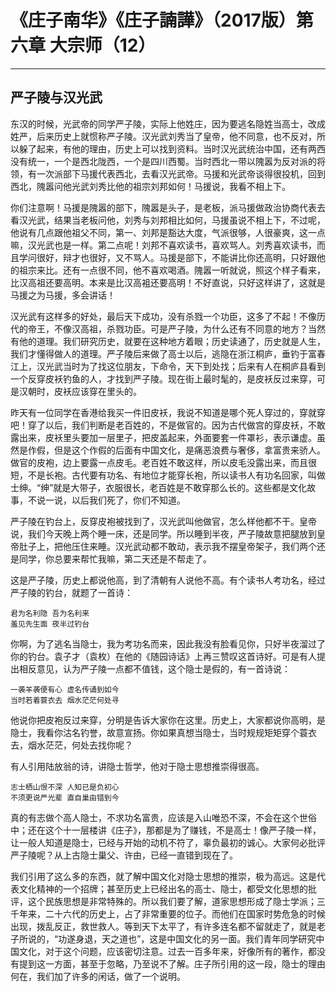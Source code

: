 # 《庄子南华》《庄子諵譁》（2017版）第六章 大宗师（12）

------

## 严子陵与汉光武

东汉的时候，光武帝的同学严子陵，实际上他姓庄，因为要逃名隐姓当高士，改成姓严，后来历史上就惯称严子陵。汉光武刘秀当了皇帝，他不同意，也不反对，所以躲了起来，有他的理由，历史上可以找到资料。当时汉光武统治中国，还有两西没有统一，一个是西北陇西，一个是四川西蜀。当时西北一带以隗嚣为反对派的将领，有一次派部下马援代表西北，去看汉光武帝。马援和光武帝谈得很投机，回到西北，隗嚣问他光武刘秀比他的祖宗刘邦如何！马援说，我看不相上下。

你们注意啊！马援是隗嚣的部下，隗嚣是头子，是老板，派马援做政治协商代表去看汉光武，结果当老板问他，刘秀与刘邦相比如何，马援虽说不相上下，不过呢，他说有几点跟他祖父不同，第一、刘邦是豁达大度，气派很够，人很豪爽，这一点嘛，汉光武也是一样。第二点呢！刘邦不喜欢读书，喜欢骂人。刘秀喜欢读书，而且学问很好，辩才也很好，又不骂人。马援是部下，不能讲比你还高明，只好跟他的祖宗来比。还有一点很不同，他不喜欢喝酒。隗嚣一听就说，照这个样子看来，比汉高祖还要高明。本来是比汉高袓还要高明！不好直说，只好这样讲了，这就是马援之为马援，多会讲话！

汉光武有这样多的好处，最后天下成功，没有杀戮一个功臣，这多了不起！不像历代的帝王，不像汉高祖，杀戮功臣。可是严子陵，为什么还有不同意的地方？当然有他的道理。我们研究历史，就要在这种地方着眼；历史读通了，历史就是人生，我们才懂得做人的道理。严子陵后来做了高士以后，逃隐在浙江桐庐，垂钓于富春江上，汉光武当时为了找这位朋友，下命令，天下到处找；后来有人在桐庐县看到一个反穿皮袄钓鱼的人，才找到严子陵。现在街上最时髦的，是皮袄反过来穿，可是汉朝时，皮袄应该穿在里头的。

昨天有一位同学在香港给我买一件旧皮袄，我说不知道是哪个死人穿过的，穿就穿吧！穿了以后，我们判断是老百姓的，不是做官的。因为古代做宫的穿皮袄，不敢露出来，皮袄里头要加一层里子，把皮盖起来，外面要套一件罩衫，表示谦虚。虽然是作假，但是这个作假的后面有中国文化，是痛恶浪费与奢侈，拿富贵来骄人。做官的皮袍，边上要露一点皮毛。老百姓不敢这样，所以皮毛没露出来，而且很短，不是长袍。古代要有功名、有地位才能穿长袍，所以读书人有功名回家，叫做士绅。“绅”就是大带子，衣服很长，老百姓是不敢穿那么长的。这些都是文化故事，不说一说，以后我们死了，你们不知道。

严子陵在钓台上，反穿皮袍被找到了，汉光武叫他做官，怎么样他都不干。皇帝说，我们今天晚上两个睡一床，还是同学。所以睡到半夜，严子陵故意把腿放到皇帝肚子上，把他压住来睡。汉光武动都不敢动，表示我不摆皇帝架子，我们两个还是同学，你总要来帮忙我嘛，第二天还是不帮走了。

这是严子陵，历史上都说他高，到了清朝有人说他不高。有个读书人考功名，经过严子陵的钓台，就题了一首诗：

```
君为名利隐 吾为名利来
羞见先生面 夜半过钓台
```

你啊，为了逃名当隐士，我为考功名而来，因此我没有脸看见你，只好半夜溜过了你的钓台。袁子才（袁枚）在他的《随园诗话》上再三赞叹这首诗好。可是有人提出相反意见，认为严子陵一点都不值钱，这个隐士是假的，有一首诗说：

```
一袭羊袭便有心 虚名传诵到如今
当时若着蓑衣去 烟水茫茫何处寻
```

他说你把皮袍反过来穿，分明是告诉大家你在这里。历史上，大家都说你高明，是隐士，我看你沽名钓誉，故意宣扬。你如果真想当隐士，当时规规矩矩穿个蓑衣去，烟水茫茫，何处去找你呢？

有人引用陆放翁的诗，讲隐士哲学，他对于隐士思想推崇得很高。

```
志士栖山恨不深 人知已是负初心
不须更说严光辈 直自巢由错到今
```

真的有志做个高人隐士，不求功名富贵，应该是入山唯恐不深，不会在这个世俗中；还在这个十一层楼讲《庄子》，那都是为了赚钱，不是高士！像严子陵一样，让一般人知道是隐士，已经与开始的动机不符了，辜负最初的诚心。大家何必批评严子陵呢？从上古隐士巢父、许由，已经一直错到现在了。

我们引用了这么多的东西，就了解中国文化对隐士思想的推崇，极为高远。这是代表文化精神的一个招牌；甚至历史上已经出名的高士、隐士，都受文化思想的批评，这个民族思想是非常特殊的。所以我们要了解，道家思想形成了隐士学派；三千年来，二十六代的历史上，占了非常重要的位子。而他们在国家时势危急的时候出现，拨乱反正，救世救人。等到天下太平了，有许多连名都不留就走了，就是老子所说的，“功遂身退，天之道也”，这是中国文化的另一面。我们青年同学研究中国文化，对于这个问题，应该密切注意。过去一百多年来，好像所有的著作，都没有提到这一方面，甚至于忽略，乃至说不了解。庄子所引用的这一段，隐士的理由何在，我们加了许多的闲话，做了一个说明。